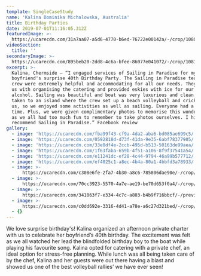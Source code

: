 ```yaml
---
template: SingleCaseStudy
name: 'Kalina Dominika Michalowska, Australia'
title: Birthday Parties
date: 2019-07-01T11:16:05.312Z
featuredImage: >-
  https://ucarecdn.com/31a7aa07-a5d6-4770-b6ed-76722e00142a/-/crop/1080x1057/0,0/-/preview/
videoSection:
  title: ''
secondaryImage: >-
  https://ucarecdn.com/895beb20-2dd8-4c6a-bfee-86077e041072/-/crop/1081x1080/183,0/-/preview/
excerpt: >-
  Kalina, Chermside – “I engaged services of Sailing in Paradise for my
  boyfriend's surprise 40th Birthday Party. The Sailing in Paradise team and
  crew were extremely helpful and accommodating for all our needs. They assisted
  us with organising the catering and provided eskies with ice for our own
  alcohol. Sailing was beautiful and boat was very luxurious and clean. We were
  taken to an island where the crew set up a beach volleyball and cricket for
  us, so we enjoyed some activities as well as sailing. Everyone had a fantastic
  time. Plus, we were given complimentary photos to memorise this wonderful day,
  as we all had too much fun to remember to take photos ourselves. I highly
  recommend Sailing in Paradise.” Facebook review 
gallery:
  - image: 'https://ucarecdn.com/fba99f43-cf9a-4da2-aba6-bd085ae699c5/'
  - image: 'https://ucarecdn.com/0592818d-d73f-41da-9e35-6abf78377905/'
  - image: 'https://ucarecdn.com/33e0df4e-2ccb-495d-b513-50163de99aea/'
  - image: 'https://ucarecdn.com/1f63faba-659b-4f51-a106-8f9f37541a54/'
  - image: 'https://ucarecdn.com/e11241dc-ef28-4c44-9794-46a99b577712/'
  - image: 'https://ucarecdn.com/ef4025c1-a8ec-4b4a-80a1-4bbfd3a78933/'
  - image: >-
      https://ucarecdn.com/c308e6fe-2fa7-4b30-a8c6-785806dae90e/-/crop/1080x1062/0,558/-/preview/
  - image: >-
      https://ucarecdn.com/70cc3923-5570-4a7e-ae19-be70d653f0a4/-/crop/1049x902/0,285/-/preview/
  - image: >-
      https://ucarecdn.com/341063f7-e334-4c7c-a803-b4b9f716bbcf/-/preview/-/enhance/68/
  - image: >-
      https://ucarecdn.com/c0dd692e-3316-4d41-a78e-a6c27d321bed/-/crop/1021x1162/0,164/-/preview/
  - {}
---
```

We love surprise birthday's! Kalina organized an afternoon private charter with us to celebrate her boyfriend’s 40th birthday. The excitement was felt as we all watched her lead the blindfolded birthday boy to the boat while playing his favourite song. Kalina opted for catering with a private chef, an ideal option for stress-free planning. While lunch was all being taken care of by the chef, Kalina and her guests were out there having a blast and showed us one of the best volleyball rallies’ we have ever seen!
